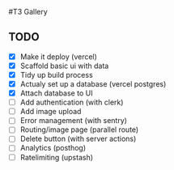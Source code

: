 #T3 Gallery

## TODO

- [x] Make it deploy (vercel)
- [x] Scaffold basic ui with data
- [x] Tidy up build process
- [x] Actualy set up a database (vercel postgres)
- [x] Attach database to UI
- [ ] Add authentication (with clerk)
- [ ] Add image upload
- [ ] Error management (with sentry)
- [ ] Routing/image page (parallel route)
- [ ] Delete button (with server actions)
- [ ] Analytics (posthog)
- [ ] Ratelimiting (upstash)
